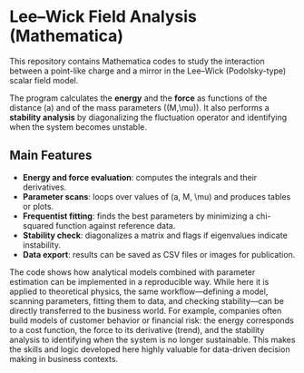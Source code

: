 # Lee–Wick Field Analysis (Mathematica)

This repository contains Mathematica codes to study the interaction between a point-like charge and a mirror in the Lee–Wick (Podolsky-type) scalar field model.  

The program calculates the **energy** and the **force** as functions of the distance \(a\) and of the mass parameters \((M,\mu)\). It also performs a **stability analysis** by diagonalizing the fluctuation operator and identifying when the system becomes unstable.

## Main Features
- **Energy and force evaluation**: computes the integrals and their derivatives.  
- **Parameter scans**: loops over values of \(a, M, \mu\) and produces tables or plots.  
- **Frequentist fitting**: finds the best parameters by minimizing a chi-squared function against reference data.  
- **Stability check**: diagonalizes a matrix and flags if eigenvalues indicate instability.  
- **Data export**: results can be saved as CSV files or images for publication.

The code shows how analytical models combined with parameter estimation can be implemented in a reproducible way. While here it is applied to theoretical physics, the same workflow—defining a model, scanning parameters, fitting them to data, and checking stability—can be directly transferred to the business world. For example, companies often build models of customer behavior or financial risk: the energy corresponds to a cost function, the force to its derivative (trend), and the stability analysis to identifying when the system is no longer sustainable. This makes the skills and logic developed here highly valuable for data-driven decision making in business contexts.


